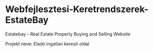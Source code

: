 # Webfejlesztesi-Keretrendszerek-EstateBay
Estatebay - Real Estate Property Buying and Selling Website

Projekt neve: Eladó ingatlan kereső oldal
